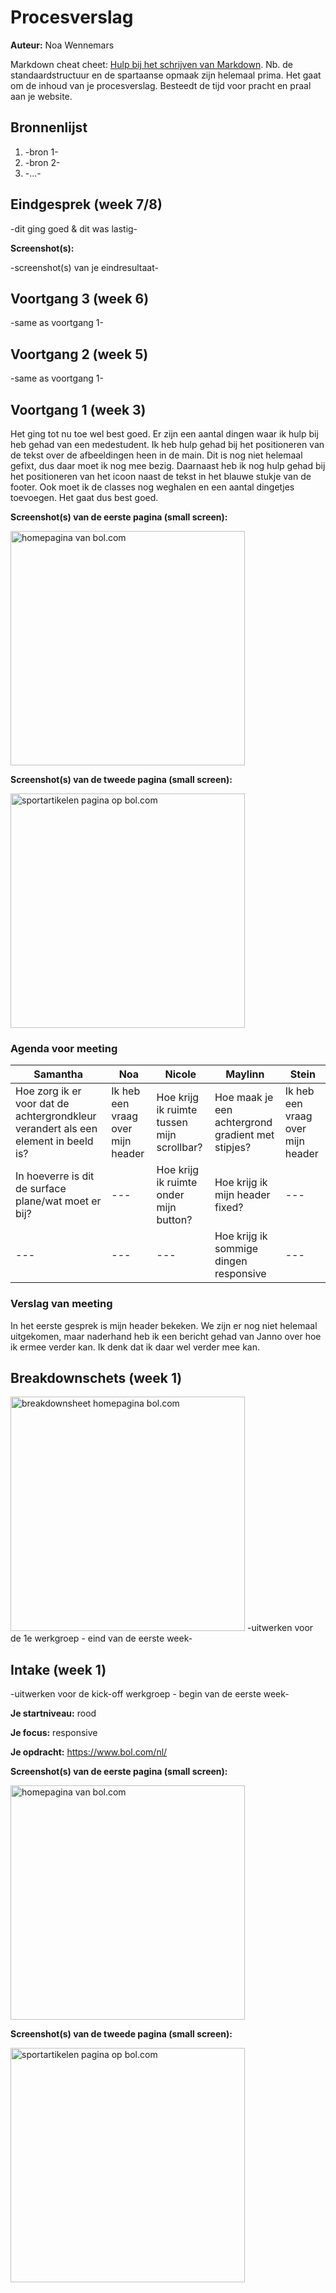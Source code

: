 # Procesverslag
**Auteur:** Noa Wennemars

Markdown cheat cheet: [Hulp bij het schrijven van Markdown](https://github.com/adam-p/markdown-here/wiki/Markdown-Cheatsheet). Nb. de standaardstructuur en de spartaanse opmaak zijn helemaal prima. Het gaat om de inhoud van je procesverslag. Besteedt de tijd voor pracht en praal aan je website.



## Bronnenlijst
1. -bron 1-
2. -bron 2-
3. -...-



## Eindgesprek (week 7/8)

-dit ging goed & dit was lastig-

**Screenshot(s):**

-screenshot(s) van je eindresultaat-



## Voortgang 3 (week 6)

-same as voortgang 1-



## Voortgang 2 (week 5)

-same as voortgang 1-



## Voortgang 1 (week 3)
Het ging tot nu toe wel best goed. Er zijn een aantal dingen waar ik hulp bij heb gehad van een medestudent. Ik heb hulp gehad bij het positioneren van de tekst over de afbeeldingen heen in de main. Dit is nog niet helemaal gefixt, dus daar moet ik nog mee bezig.
Daarnaast heb ik nog hulp gehad bij het positioneren van het icoon naast de tekst in het blauwe stukje van de footer. 
Ook moet ik de classes nog weghalen en een aantal dingetjes toevoegen. Het gaat dus best goed. 

**Screenshot(s) van de eerste pagina (small screen):**

<img src="images/voortgang1-home.png" width="375px" alt="homepagina van bol.com">

**Screenshot(s) van de tweede pagina (small screen):**

<img src="images/voortgang1-sport.png" width="375px" alt="sportartikelen pagina op bol.com">

### Agenda voor meeting
    
| Samantha                                                                           | Noa                | Nicole       | Maylinn          | Stein         |
| ---                                                                                | ---                | ---          | ---              | ---           |
| Hoe zorg ik er voor dat de achtergrondkleur verandert als een element in beeld is? | Ik heb een vraag over mijn header |Hoe krijg ik ruimte tussen mijn scrollbar?  | Hoe maak je een achtergrond gradient met stipjes?              | Ik heb een vraag over mijn header|
| In hoeverre is dit de surface plane/wat moet er bij?                               | ---                |Hoe krijg ik ruimte onder mijn button?      | Hoe krijg ik mijn header fixed?                 | ---            |
| ---                                                                                | ---                | ---          | Hoe krijg ik sommige dingen responsive  | ---           |


### Verslag van meeting

In het eerste gesprek is mijn header bekeken. We zijn er nog niet helemaal uitgekomen, maar naderhand heb ik een bericht gehad van Janno over hoe ik ermee verder kan. Ik denk dat ik daar wel verder mee kan.



## Breakdownschets (week 1)
<img src="images/home_bolcom.png" width="375px" alt="breakdownsheet homepagina bol.com">
-uitwerken voor de 1e werkgroep - eind van de eerste week-



## Intake (week 1)
-uitwerken voor de kick-off werkgroep - begin van de eerste week-

**Je startniveau:** rood

**Je focus:** responsive

**Je opdracht:** https://www.bol.com/nl/ 

**Screenshot(s) van de eerste pagina (small screen):**

<img src="images/bolcomsinterklaas.png" width="375px" alt="homepagina van bol.com">

**Screenshot(s) van de tweede pagina (small screen):**

<img src="images/sportbolcom.png" width="375px" alt="sportartikelen pagina op bol.com">
